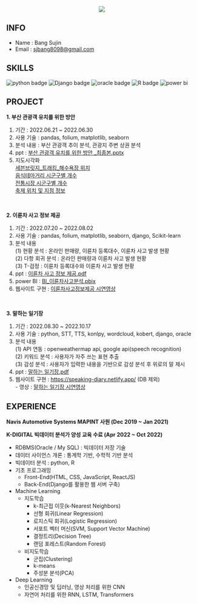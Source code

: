 <p align='center'>
  <a href="https://github.com/sujinbang">
    <img src="https://capsule-render.vercel.app/api?type=waving&color=gradient&fontColor=FFFFFF&height=300&section=header&text=SJBANG%20Repository&fontSize=50"/>
  </a>
</p>


## INFO
- Name : Bang Sujin
- Email : sjbang8098@gmail.com

## SKILLS
![python badge](https://img.shields.io/badge/Python-FFD43B?style=for-the-badge&logo=python&logoColor=blue)
![Django badge](https://img.shields.io/badge/Django-092E20?style=for-the-badge&logo=django&logoColor=green)
![oracle badge](https://img.shields.io/badge/Oracle-F80000?style=for-the-badge&logo=Oracle&logoColor=white)
![R badge](https://img.shields.io/badge/R-276DC3?style=for-the-badge&logo=r&logoColor=white)
![power bi](https://img.shields.io/badge/PowerBI-F2C811?style=for-the-badge&logo=Power%20BI&logoColor=white)

## PROJECT
<b>1. 부산 관광객 유치를 위한 방안</b><br/>
  1) 기간 : 2022.06.21 ~ 2022.06.30<br/>
  2) 사용 기술 : pandas, folium, matplotlib, seaborn
  3) 분석 내용 : 부산 관광객 추이 분석, 관광지 주변 상권 분석
  4) ppt : [부산 관광객 유치를 위한 방안 _최종본.pptx](https://github.com/sujinbang/01_MINIPROJECT/blob/main/%EB%B0%9C%ED%91%9C/%EB%B6%80%EC%82%B0%20%EA%B4%80%EA%B4%91%EA%B0%9D%20%EC%9C%A0%EC%B9%98%EB%A5%BC%20%EC%9C%84%ED%95%9C%20%EB%B0%A9%EC%95%88%20_%EC%B5%9C%EC%A2%85%EB%B3%B8.pptx)<br>
  5) 지도시각화<br/>
[세븐브릿지_트래킹_해수욕장 위치](https://sujinbang.github.io/NewProject/%EC%84%B8%EB%B8%90%EB%B8%8C%EB%A6%BF%EC%A7%80_%ED%8A%B8%EB%9E%98%ED%82%B9_%ED%95%B4%EC%88%98%EC%9A%95%EC%9E%A5.html)<br/>
[음식테마거리 시군구별 개수](https://sujinbang.github.io/NewProject/%EC%9D%8C%EC%8B%9D%ED%85%8C%EB%A7%88%EA%B1%B0%EB%A6%AC.html)<br/>
[전통시장 시군구별 개수](https://sujinbang.github.io/NewProject/%EC%A0%84%ED%86%B5%EC%8B%9C%EC%9E%A5.html)<br/>
[축제 위치 및 지점 정보](https://sujinbang.github.io/NewProject/%EC%B6%95%EC%A0%9C.html)

<br/>

<b>2. 이륜차 사고 정보 제공</b><br/>
  1) 기간 : 2022.07.20 ~ 2022.08.02<br/>
  2) 사용 기술 : pandas, folium, matplotlib, seaborn, django, Scikit-learn
  3) 분석 내용<br/>
    (1) 현황 분석 : 온라인 판매량, 이륜차 등록대수, 이륜차 사고 발생 현황<br/>
    (2) 다항 회귀 분석 : 온라인 판매량과 이륜차 사고 발생 현황<br/>
    (3) T-검정 : 이륜차 등록대수와 이륜차 사고 발생 현황<br/>
  4) ppt : [이륜차 사고 정보 제공.pdf](https://github.com/sujinbang/02_MINIPROJECT/tree/main/%EC%9D%B4%EB%A5%9C%EC%B0%A8%EC%82%AC%EA%B3%A0%EC%A0%95%EB%B3%B4%EC%A0%9C%EA%B3%B5/%EB%B0%9C%ED%91%9C)<br>
  5) power BI : [BI_이륜차사고분석.pbix](https://github.com/sujinbang/02_MINIPROJECT/blob/main/BI/BI_%EC%9D%B4%EB%A5%9C%EC%B0%A8%EC%82%AC%EA%B3%A0%EB%B6%84%EC%84%9D.pbix)<br>
  6) 웹사이트 구현 : [이륜차사고정보제공 시연영상](https://github.com/sujinbang/02_MINIPROJECT/tree/main/%EC%8B%9C%EC%97%B0%EC%98%81%EC%83%81) 

<br/>

<b>3. 말하는 일기장</b><br>
  1) 기간 : 2022.08.30 ~ 2022.10.17<br>
  2) 사용 기술 : python, STT, TTS, konlpy, wordcloud, kobert, django, oracle<br>
  3) 분석 내용<br>
    (1) API 연동 : openweathermap api, google api(speech recognition)<br>
    (2) 키워드 분석 : 사용자가 자주 쓰는 표현 추출<br>
    (3) 감성 분석 : 사용자가 입력한 내용을 기반으로 감성 분석 후 위로의 말 제시<br>
  4) ppt : [말하는 일기장.pdf](https://github.com/sujinbang/03_Final_Project/blob/main/%EB%A7%90%ED%95%98%EB%8A%94%EC%9D%BC%EA%B8%B0%EC%9E%A5.pdf)
  5) 웹사이트 구현 : https://speaking-diary.netlify.app/ (DB 제외)<br>
    - 영상 : [말하는 일기장 시연영상](https://github.com/sujinbang/03_Final_Project/tree/main/%EC%98%81%EC%83%81)


## EXPERIENCE

<b>Navis Automotive Systems MAPINT 사원 (Dec 2019 ~ Jan 2021)</b>


<b>K-DIGITAL 빅데이터 분석가 양성 교육 수료 (Apr 2022 ~ Oct 2022)</b>
 - RDBMS(Oracle / My SQL) : 빅데이터 저장 기술
 - 데이터 사이언스 개론 : 통계학 기반, 수학적 기반 분석
 - 빅데이터 분석 : python, R
 - 기초 프로그래밍
   - Front-End(HTML, CSS, JavaScript, ReactJS)
   - Back-End(Django를 활용한 웹 서버 구축)
 - Machine Learning
   - 지도학습 
     - k-최근접 이웃(k-Nearest Neighbors)
     - 선형 회귀(Linear Regression)
     - 로지스틱 회귀(Logistic Regression)
     - 서포트 벡터 머신(SVM, Support Vector Machine)
     - 결정트리(Decision Tree)
     - 랜덤 포레스트(Random Forest)
   - 비지도학습
     - 군집(Clustering)
     - k-means
     - 주성분 분석(PCA)
 - Deep Learning
   - 인공신경망 및 딥러닝, 영상 처리를 위한 CNN
   - 자연어 처리를 위한 RNN, LSTM, Transformers




<!--
**sujinbang/sujinbang** is a ✨ _special_ ✨ repository because its `README.md` (this file) appears on your GitHub profile.

Here are some ideas to get you started:

- 🔭 I’m currently working on ...
- 🌱 I’m currently learning ...
- 👯 I’m looking to collaborate on ...
- 🤔 I’m looking for help with ...
- 💬 Ask me about ...
- 📫 How to reach me: ...
- 😄 Pronouns: ...
- ⚡ Fun fact: ...
-->
